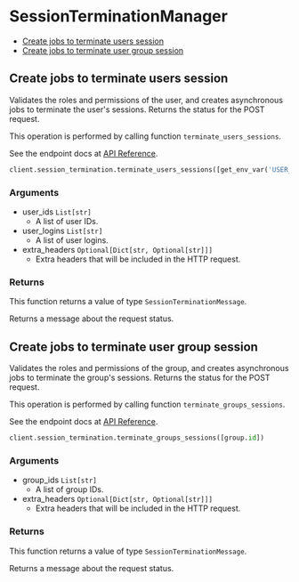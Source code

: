 # SessionTerminationManager

- [Create jobs to terminate users session](#create-jobs-to-terminate-users-session)
- [Create jobs to terminate user group session](#create-jobs-to-terminate-user-group-session)

## Create jobs to terminate users session

Validates the roles and permissions of the user,
and creates asynchronous jobs
to terminate the user's sessions.
Returns the status for the POST request.

This operation is performed by calling function `terminate_users_sessions`.

See the endpoint docs at
[API Reference](https://developer.box.com/reference/post-users-terminate-sessions/).

<!-- sample post_users_terminate_sessions -->

```python
client.session_termination.terminate_users_sessions([get_env_var('USER_ID')], [user.login])
```

### Arguments

- user_ids `List[str]`
  - A list of user IDs.
- user_logins `List[str]`
  - A list of user logins.
- extra_headers `Optional[Dict[str, Optional[str]]]`
  - Extra headers that will be included in the HTTP request.

### Returns

This function returns a value of type `SessionTerminationMessage`.

Returns a message about the request status.

## Create jobs to terminate user group session

Validates the roles and permissions of the group,
and creates asynchronous jobs
to terminate the group's sessions.
Returns the status for the POST request.

This operation is performed by calling function `terminate_groups_sessions`.

See the endpoint docs at
[API Reference](https://developer.box.com/reference/post-groups-terminate-sessions/).

<!-- sample post_groups_terminate_sessions -->

```python
client.session_termination.terminate_groups_sessions([group.id])
```

### Arguments

- group_ids `List[str]`
  - A list of group IDs.
- extra_headers `Optional[Dict[str, Optional[str]]]`
  - Extra headers that will be included in the HTTP request.

### Returns

This function returns a value of type `SessionTerminationMessage`.

Returns a message about the request status.
